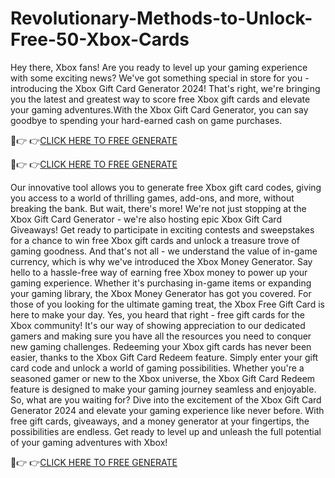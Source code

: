 # Revolutionary-Methods-to-Unlock-Free-50-Xbox-Cards 

Hey there, Xbox fans! Are you ready to level up your gaming experience with some exciting news? We've got something special in store for you - introducing the Xbox Gift Card Generator 2024! That's right, we're bringing you the latest and greatest way to score free Xbox gift cards and elevate your gaming adventures.With the Xbox Gift Card Generator, you can say goodbye to spending your hard-earned cash on game purchases.

🔴👉 👉[CLICK HERE TO FREE GENERATE](https://kaiden.dealscampusa.com/xboxgiftcards)

🔴👉 👉[CLICK HERE TO FREE GENERATE](https://kaiden.dealscampusa.com/xboxgiftcards)

Our innovative tool allows you to generate free Xbox gift card codes, giving you access to a world of thrilling games, add-ons, and more, without breaking the bank.
But wait, there's more! We're not just stopping at the Xbox Gift Card Generator - we're also hosting epic Xbox Gift Card Giveaways! Get ready to participate in exciting contests and sweepstakes for a chance to win free Xbox gift cards and unlock a treasure trove of gaming goodness.
And that's not all - we understand the value of in-game currency, which is why we've introduced the Xbox Money Generator. Say hello to a hassle-free way of earning free Xbox money to power up your gaming experience. Whether it's purchasing in-game items or expanding your gaming library, the Xbox Money Generator has got you covered.
For those of you looking for the ultimate gaming treat, the Xbox Free Gift Card is here to make your day. Yes, you heard that right - free gift cards for the Xbox community! It's our way of showing appreciation to our dedicated gamers and making sure you have all the resources you need to conquer new gaming challenges.
Redeeming your Xbox gift cards has never been easier, thanks to the Xbox Gift Card Redeem feature.
Simply enter your gift card code and unlock a world of gaming possibilities. Whether you're a seasoned gamer or new to the Xbox universe, the Xbox Gift Card Redeem feature is designed to make your gaming journey seamless and enjoyable.
So, what are you waiting for? Dive into the excitement of the Xbox Gift Card Generator 2024 and elevate your gaming experience like never before. With free gift cards, giveaways, and a money generator at your fingertips, the possibilities are endless. Get ready to level up and unleash the full potential of your gaming adventures with Xbox!

🔴👉 👉[CLICK HERE TO FREE GENERATE](https://kaiden.dealscampusa.com/xboxgiftcards)
